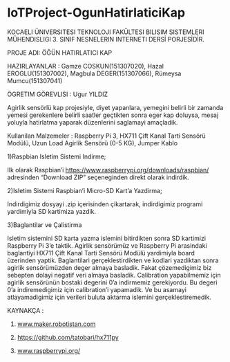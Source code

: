 # IoTProject-OgunHatirlaticiKap

KOCAELI ÜNIVERSITESI TEKNOLOJI FAKÜLTESI BILISIM SISTEMLERI MÜHENDISLIGI 3. SINIF NESNELERIN INTERNETI DERSİ PORJESİDİR.

PROJE ADI: ÖĞÜN HATIRLATICI KAP 

HAZIRLAYANLAR : Gamze COSKUN(151307020), Hazal EROGLU(151307002), Magbula DEGER(151307066), Rümeysa Mumcu(151307041)

ÖGRETIM GÖREVLISI : Ugur YILDIZ

Agirlik sensörlü kap projesiyle, diyet yapanlara, yemegini belirli bir zamanda yemesi gerekenlere belirli saatler geçtikten sonra eger kap doluysa, mesaj yoluyla hatirlatma yaparak düzenlerini saglamayi amaçladik. 

Kullanilan Malzemeler : Raspberry Pi 3, HX711 Çift Kanal Tarti Sensörü Modülü, Uzun Load Agirlik Sensörü (0-5 KG), Jumper Kablo

1)Raspbian Isletim Sistemi Indirme;

Ilk olarak Raspbian’i https://www.raspberrypi.org/downloads/raspbian/ adresinden “Download ZIP” seçeneginden direkt olarak indirdik.

2)Isletim Sistemi Raspbian’i Micro-SD Kart’a Yazdirma;

Indirdigimiz dosyayi .zip içerisinden çikartarak, indirdigimiz programi yardimiyla SD kartimiza yazdik.

3)Baglantilar ve Çalistirma

Isletim sistemini SD karta yazma islemini bitirdikten sonra SD kartimizi Raspberry Pi 3’e taktik.
Agirlik sensörümüz ve Raspberry Pi arasindaki baglantiyi HX711 Çift Kanal Tarti Sensörü Modülü yardimiyla board üzerinden yaptik.
Baglantilari gerçeklestirdikten ve kodlari yazdiktan sonra agirlik sensörümüzden deger almaya basladik. Fakat çözemedigimiz biz sebepten dolayi negatif veri almaya basladik. Calibration yapabilmemiz için agirlik sensörünün bostaki degerini 0’a indirmemiz gerekiyordu. Bu degeri 0’a indiremedigimiz için calibration’i yapamadik. Ve bu asamayi atlayamadigimiz için verileri buluta aktarma islemini gerçeklestiremedik. 

KAYNAKÇA :	 

1) www.maker.robotistan.com 

2) https://github.com/tatobari/hx711py 

3) www.raspberrypi.org/
